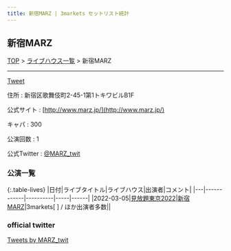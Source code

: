 ```yaml
---
title: 新宿MARZ | 3markets セットリスト統計
---
```

## 新宿MARZ

[TOP](/setlist/) > [ライブハウス一覧](livehouses.html) > 新宿MARZ

___

<a href="https://twitter.com/share?ref_src=twsrc%5Etfw" data-text="3markets[ ]セットリスト > 新宿MARZ" class="twitter-share-button" data-via="3markets" data-hashtags="3markets" data-related="3markets" data-show-count="false">Tweet</a>

住所
:    新宿区歌舞伎町2-45-1第1トキワビルB1F

公式サイト
:    [http://www.marz.jp/](http://www.marz.jp/)

キャパ
:    300

公演回数
: 1


公式Twitter
: <a href="https://twitter.com/MARZ_twit">@MARZ_twit</a>


### 公演一覧

{:.table-lives}
|日付|ライブタイトル|ライブハウス|出演者|コメント|
|---|------------|----------|-----|------|
|<span class="nowrap">2022-03-05</span>|[見放題東京2022](live010.html)|[新宿MARZ](livehouse040.html)|3markets[ ] / ほか出演者多数||



### official twitter

<a class="twitter-timeline" href="https://twitter.com/MARZ_twit?ref_src=twsrc%5Etfw">Tweets by MARZ_twit</a> <script async src="https://platform.twitter.com/widgets.js" charset="utf-8"></script>


<script async src="https://platform.twitter.com/widgets.js" charset="utf-8"></script>